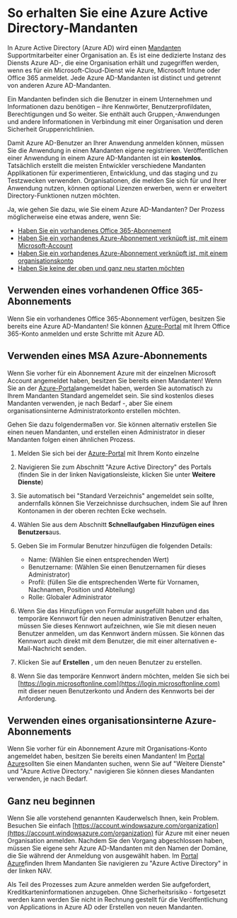 <properties
    pageTitle="So erhalten Sie eine Azure AD-Mandanten | Microsoft Azure"
    description="So erhalten Sie eine Azure Active Directory-Mandanten für die Registrierung und Erstellen von."
    services="active-directory"
    documentationCenter=""
    authors="dstrockis"
    manager="terrylan"
    editor=""/>

<tags
    ms.service="active-directory"
    ms.workload="identity"
    ms.tgt_pltfrm="na"
    ms.devlang="na"
    ms.topic="hero-article"
    ms.date="09/28/2015"
    ms.author="dastrock"/>

# <a name="how-to-get-an-azure-active-directory-tenant"></a>So erhalten Sie eine Azure Active Directory-Mandanten

In Azure Active Directory (Azure AD) wird einen [Mandanten](https://msdn.microsoft.com/library/azure/jj573650.aspx#BKMK_WhatIsAnAzureADTenant) Supportmitarbeiter einer Organisation an.  Es ist eine dedizierte Instanz des Diensts Azure AD-, die eine Organisation erhält und zugegriffen werden, wenn es für ein Microsoft-Cloud-Dienst wie Azure, Microsoft Intune oder Office 365 anmeldet.  Jede Azure AD-Mandanten ist distinct und getrennt von anderen Azure AD-Mandanten.  

Ein Mandanten befinden sich die Benutzer in einem Unternehmen und Informationen dazu benötigen – ihre Kennwörter, Benutzerprofildaten, Berechtigungen und So weiter.  Sie enthält auch Gruppen,-Anwendungen und andere Informationen in Verbindung mit einer Organisation und deren Sicherheit Gruppenrichtlinien.

Damit Azure AD-Benutzer an Ihrer Anwendung anmelden können, müssen Sie die Anwendung in einen Mandanten eigene registrieren.  Veröffentlichen einer Anwendung in einem Azure AD-Mandanten ist ein **kostenlos**.  Tatsächlich erstellt die meisten Entwickler verschiedene Mandanten Applikationen für experimentieren, Entwicklung, und das staging und zu Testzwecken verwenden.  Organisationen, die melden Sie sich für und Ihrer Anwendung nutzen, können optional Lizenzen erwerben, wenn er erweitert Directory-Funktionen nutzen möchten.

Ja, wie gehen Sie dazu, wie Sie einem Azure AD-Mandanten?  Der Prozess möglicherweise eine etwas andere, wenn Sie:

- [Haben Sie ein vorhandenes Office 365-Abonnement](#use-an-existing-office-365-subscription)
- [Haben Sie ein vorhandenes Azure-Abonnement verknüpft ist, mit einem Microsoft-Account](#use-an-msa-azure-subscription)
- [Haben Sie ein vorhandenes Azure-Abonnement verknüpft ist, mit einem organisationskonto](#use-an-organizational-azure-subscription)
- [Haben Sie keine der oben und ganz neu starten möchten](#start-from-scratch)

## <a name="use-an-existing-office-365-subscription"></a>Verwenden eines vorhandenen Office 365-Abonnements
Wenn Sie ein vorhandenes Office 365-Abonnement verfügen, besitzen Sie bereits eine Azure AD-Mandanten! Sie können [Azure-Portal](https://portal.azure.com) mit Ihrem Office 365-Konto anmelden und erste Schritte mit Azure AD.

## <a name="use-an-msa-azure-subscription"></a>Verwenden eines MSA Azure-Abonnements
Wenn Sie vorher für ein Abonnement Azure mit der einzelnen Microsoft Account angemeldet haben, besitzen Sie bereits einen Mandanten!  Wenn Sie an der [Azure-Portal](https://portal.azure.com)angemeldet haben, werden Sie automatisch zu Ihrem Mandanten Standard angemeldet sein. Sie sind kostenlos dieses Mandanten verwenden, je nach Bedarf -, aber Sie einem organisationsinterne Administratorkonto erstellen möchten.

Gehen Sie dazu folgendermaßen vor.  Sie können alternativ erstellen Sie einen neuen Mandanten, und erstellen einen Administrator in dieser Mandanten folgen einen ähnlichen Prozess.

1.  Melden Sie sich bei der [Azure-Portal](https://portal.azure.com) mit Ihrem Konto einzelne
2.  Navigieren Sie zum Abschnitt "Azure Active Directory" des Portals (finden Sie in der linken Navigationsleiste, klicken Sie unter **Weitere Dienste**)
3.  Sie automatisch bei "Standard Verzeichnis" angemeldet sein sollte, andernfalls können Sie Verzeichnisse durchsuchen, indem Sie auf Ihren Kontonamen in der oberen rechten Ecke wechseln.
4.  Wählen Sie aus dem Abschnitt **Schnellaufgaben** **Hinzufügen eines Benutzers**aus.
5.  Geben Sie im Formular Benutzer hinzufügen die folgenden Details:

    - Name: (Wählen Sie einen entsprechenden Wert)
    - Benutzername: (Wählen Sie einen Benutzernamen für dieses Administrator)
    - Profil: (füllen Sie die entsprechenden Werte für Vornamen, Nachnamen, Position und Abteilung)
    - Rolle: Globaler Administrator

6.  Wenn Sie das Hinzufügen von Formular ausgefüllt haben und das temporäre Kennwort für den neuen administrativen Benutzer erhalten, müssen Sie dieses Kennwort aufzeichnen, wie Sie mit diesen neuen Benutzer anmelden, um das Kennwort ändern müssen. Sie können das Kennwort auch direkt mit dem Benutzer, die mit einer alternativen e-Mail-Nachricht senden.
7.  Klicken Sie auf **Erstellen** , um den neuen Benutzer zu erstellen.
8.  Wenn Sie das temporäre Kennwort ändern möchten, melden Sie sich bei [https://login.microsoftonline.com](https://login.microsoftonline.com) mit dieser neuen Benutzerkonto und Ändern des Kennworts bei der Anforderung.


## <a name="use-an-organizational-azure-subscription"></a>Verwenden eines organisationsinterne Azure-Abonnements
Wenn Sie vorher für ein Abonnement Azure mit Organisations-Konto angemeldet haben, besitzen Sie bereits einen Mandanten!  Im [Portal Azure](https://portal.azure.com)sollten Sie einen Mandanten suchen, wenn Sie auf "Weitere Dienste" und "Azure Active Directory." navigieren  Sie können dieses Mandanten verwenden, je nach Bedarf. 


## <a name="start-from-scratch"></a>Ganz neu beginnen
Wenn Sie alle vorstehend genannten Kauderwelsch Ihnen, kein Problem.  Besuchen Sie einfach [https://account.windowsazure.com/organization](https://account.windowsazure.com/organization) für Azure mit einer neuen Organisation anmelden.  Nachdem Sie den Vorgang abgeschlossen haben, müssen Sie eigene sehr Azure AD-Mandanten mit den Namen der Domäne, die Sie während der Anmeldung von ausgewählt haben.  Im [Portal Azure](https://portal.azure.com)finden Ihrem Mandanten Sie navigieren zu "Azure Active Directory" in der linken NAV.

Als Teil des Prozesses zum Azure anmelden werden Sie aufgefordert, Kreditkarteninformationen anzugeben.  Ohne Sicherheitsrisiko - fortgesetzt werden kann werden Sie nicht in Rechnung gestellt für die Veröffentlichung von Applications in Azure AD oder Erstellen von neuen Mandanten.
